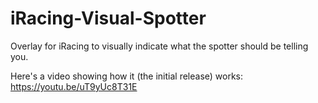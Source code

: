# iRacing-Visual-Spotter
Overlay for iRacing to visually indicate what the spotter should be telling you.

Here's a video showing how it (the initial release) works:
https://youtu.be/uT9yUc8T31E
